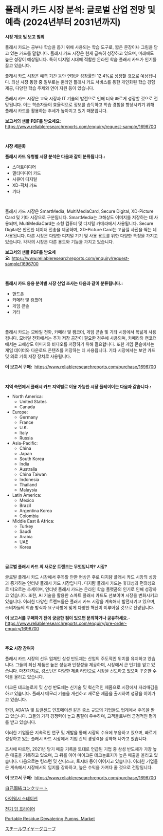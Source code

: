 <p><h1>플래시 카드 시장 분석: 글로벌 산업 전망 및 예측 (2024년부터 2031년까지)</h1></p><p><strong>시장 개요 및 보고 범위</strong></p>
<p><p>플래시 카드는 공부나 학습을 돕기 위해 사용되는 학습 도구로, 짧은 문장이나 그림을 담고 있는 카드를 말합니다. 플래시 카드 시장은 현재 급속히 성장하고 있으며, 미래에도 높은 성장이 예상됩니다. 특히 디지털 시대에 적합한 온라인 학습 플래시 카드가 인기를 끌고 있습니다.</p><p>플래시 카드 시장은 예측 기간 동안 연평균 성장률인 12.4%로 성장할 것으로 예상됩니다. 최신 시장 동향 중 일부로는 온라인 플래시 카드 서비스를 통한 개인화된 학습 경험 제공, 다양한 학습 주제와 언어 지원 등이 있습니다.</p><p>플래시 카드 시장은 교육 시장과 IT 기술의 발전으로 인해 더욱 빠르게 성장할 것으로 전망됩니다. 이는 학습자들이 효율적으로 정보를 습득하고 학습 경험을 향상시키기 위해 플래시 카드를 활용하는 추세가 높아지고 있기 때문입니다.</p></p>
<p><strong>보고서의 샘플 PDF를 받으세요:</strong> <a href="https://www.reliableresearchreports.com/enquiry/request-sample/1696700">https://www.reliableresearchreports.com/enquiry/request-sample/1696700</a></p>
<p>&nbsp;</p>
<p><strong>시장 세분화</strong></p>
<p><strong>플래시 카드 유형별 시장 분석은 다음과 같이 분류됩니다.:</strong></p>
<p><ul><li>스마트미디어</li><li>멀티미디어 카드</li><li>시큐어 디지털</li><li>XD-픽처 카드</li><li>기타</li></ul></p>
<p>&nbsp;</p>
<p><p>플래시 카드 시장은 SmartMedia, MultiMediaCard, Secure Digital, XD-Picture Card 및 기타 시장으로 구분됩니다. SmartMedia는 고해상도 이미지를 저장하는 데 사용되며, MultiMediaCard는 소형 컴퓨터 및 디지털 카메라에서 사용됩니다. Secure Digital은 안전한 데이터 전송을 제공하며, XD-Picture Card는 고품질 사진을 찍는 데 사용됩니다. 다른 시장은 다양한 디지털 기기 및 사용 용도를 위한 다양한 특징을 가지고 있습니다. 각각의 시장은 다른 용도와 기능을 가지고 있습니다.</p></p>
<p><strong>보고서의 샘플 PDF를 받으세요:</strong>&nbsp;<a href="https://www.reliableresearchreports.com/enquiry/request-sample/1696700">https://www.reliableresearchreports.com/enquiry/request-sample/1696700</a></p>
<p>&nbsp;</p>
<p><strong> 플래시 카드 응용 분야별 시장 산업 조사는 다음과 같이 분류됩니다.:</strong></p>
<p><ul><li>핸드폰</li><li>카메라 및 캠코더</li><li>게임 콘솔</li><li>기타</li></ul></p>
<p>&nbsp;</p>
<p><p>플래시 카드는 모바일 전화, 카메라 및 캠코더, 게임 콘솔 및 기타 시장에서 폭넓게 사용됩니다. 모바일 전화에서는 추가 저장 공간이 필요한 경우에 사용되며, 카메라와 캠코더에서는 고해상도 이미지와 비디오를 저장하기 위해 필요합니다. 또한 게임 콘솔에서는 게임 데이터와 다운로드 콘텐츠를 저장하는 데 사용됩니다. 기타 시장에서는 보안 카드 및 의료 기록 저장 장치로 사용됩니다.</p></p>
<p><strong>이 보고서 구매:</strong>&nbsp; <a href="https://www.reliableresearchreports.com/purchase/1696700">https://www.reliableresearchreports.com/purchase/1696700</a></p>
<p>&nbsp;</p>
<p><strong>지역 측면에서 플래시 카드 지역별로 이용 가능한 시장 플레이어는 다음과 같습니다.:</strong></p>
<p><ul>
    <li>
        North America:
        <ul>
            <li>United States</li>
            <li>Canada</li>
        </ul>
    </li>
    <li>
        Europe:
        <ul>
            <li>Germany</li>
            <li>France</li>
            <li>U.K.</li>
            <li>Italy</li>
            <li>Russia</li>
        </ul>
    </li>
    <li>
        Asia-Pacific:
        <ul>
            <li>China</li>
            <li>Japan</li>
            <li>South Korea</li>
            <li>India</li>
            <li>Australia</li>
            <li>China Taiwan</li>
            <li>Indonesia</li>
            <li>Thailand</li>
            <li>Malaysia</li>
        </ul>
    </li>
    <li>
        Latin America:
        <ul>
            <li>Mexico</li>
            <li>Brazil</li>
            <li>Argentina Korea</li>
            <li>Colombia</li>
        </ul>
    </li>
    <li>
        Middle East & Africa:
        <ul>
            <li>Turkey</li>
            <li>Saudi</li>
            <li>Arabia</li>
            <li>UAE</li>
            <li>Korea</li>
        </ul>
    </li>
    </ul></p>
<p>&nbsp;</p>
<p><strong>글로벌 플래시 카드 의 새로운 트렌드는 무엇입니까? 시장?</strong></p>
<p><p>글로벌 플래시 카드 시장에서 주목할 만한 현상은 주로 디지턈 플래시 카드 시장의 성장과 증가하는 인터넷 플래시 카드 시장입니다. 디지턈 플래시 카드는 휴대성과 편의성으로 떠오르는 추세이며, 인터넷 플래시 카드는 온라인 학습 플랫폼의 인기로 인해 성장하고 있습니다. 또한, AI 기술을 활용한 스마트 플래시 카드도 선보이며 시장을 변화시키고 있습니다. 이러한 다양한 트렌드들은 플래시 카드 시장을 계속해서 발전시키고 있으며, 소비자들의 학습 방식과 요구사항에 맞게 다양한 혁신이 이루어질 것으로 전망됩니다.</p></p>
<p><strong>이 보고서를 구매하기 전에 궁금한 점이 있으면 문의하거나 공유하세요.</strong>- <a href="https://www.reliableresearchreports.com/enquiry/pre-order-enquiry/1696700">https://www.reliableresearchreports.com/enquiry/pre-order-enquiry/1696700</a></p>
<p>&nbsp;</p>
<p><strong>주요 시장 참여자</strong></p>
<p><p>플래시 카드 시장의 선두 업체인 삼성 반도체는 산업의 주도적인 위치를 유지하고 있습니다. 그들의 최신 제품은 높은 성능과 안정성을 제공하며, 시장에서 큰 인기를 얻고 있습니다. 마찬가지로, 킹스턴은 다양한 제품 라인으로 시장을 선도하고 있으며 꾸준한 수익을 올리고 있습니다.</p><p>미크론 테크놀로지 및 삼성 반도체는 신기술 및 혁신적인 제품으로 시장에서 자리매김을 하고 있습니다. 플래시 메모리 기술을 개선하고 새로운 제품을 출시하여 성장을 이어가고 있습니다. </p><p>한편, ADATA 및 트랜센드 인포메이션 같은 중소 규모의 기업들도 업계에서 주목을 받고 있습니다. 그들의 가격 경쟁력이 높고 품질이 우수하며, 고객들로부터 긍정적인 평가를 받고 있습니다.</p><p>이러한 기업들은 지속적인 연구 및 개발을 통해 시장의 수요에 부응하고 있으며, 빠르게 성장하고 있는 플래시 카드 시장에서 기업 간의 경쟁력을 강화해 나가고 있습니다.</p><p>조사에 따르면, 2021년 당기 매출 기록을 토대로 언급된 기업 중 삼성 반도체가 가장 높은 매출을 기록하고 있으며, 그 뒤를 이어 마이크론 테크놀로지가 높은 매출을 올리고 있습니다. 다음으로는 킹스턴 및 산디스크, 토시바 등이 이어지고 있습니다. 이러한 기업들은 계속해서 시장에서의 입지를 강화하고, 높은 수익을 가져다 줄 것으로 전망됩니다.</p></p>
<p><strong>이 보고서 구매:</strong>&nbsp;&nbsp;<a href="https://www.reliableresearchreports.com/purchase/1696700">https://www.reliableresearchreports.com/purchase/1696700</a></p>
<p><p><a href="https://github.com/lrlmopnhwd79300/Market-Research-Report-List-1/blob/main/6022600186908.md">自己固結コンクリート</a></p><p><a href="https://github.com/vsckjg50460/Market-Research-Report-List-1/blob/main/7315052186873.md">아이워시 스테이션</a></p><p><a href="https://github.com/akzkkws047661437/Market-Research-Report-List-1/blob/main/4634462186872.md">전기 딥 프라이어</a></p><p><a href="https://github.com/abdelrhmankishk22/Market-Research-Report-List-3/blob/main/portable-residue-dewatering-pumps-market.md">Portable Residue Dewatering Pumps  Market</a></p><p><a href="https://github.com/wkuactfdzwizk06/Market-Research-Report-List-1/blob/main/1868912186907.md">スチールワイヤーグローブ</a></p></p>
